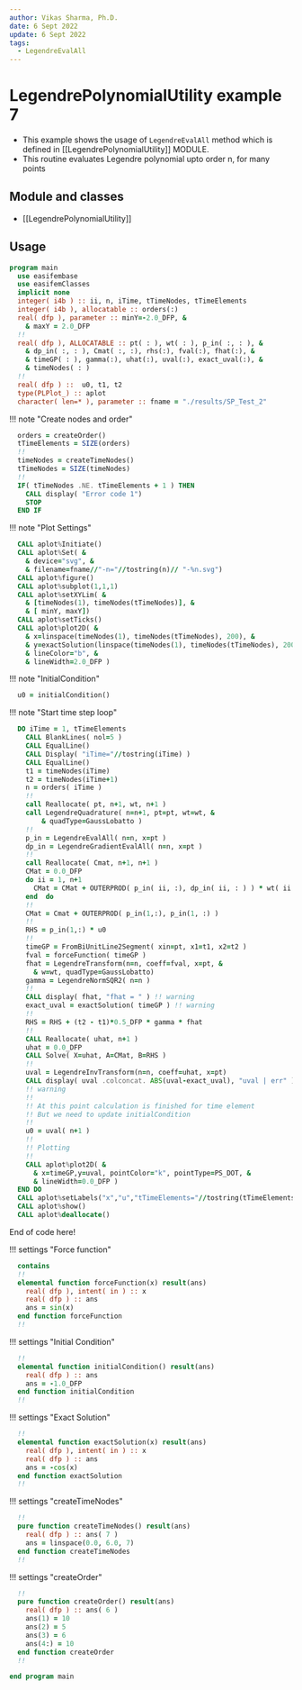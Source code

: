```yaml
---
author: Vikas Sharma, Ph.D.
date: 6 Sept 2022
update: 6 Sept 2022
tags:
  - LegendreEvalAll
---
```


# LegendrePolynomialUtility example 7

- This example shows the usage of `LegendreEvalAll` method which is defined in [[LegendrePolynomialUtility]] MODULE.
- This routine evaluates Legendre polynomial upto order n, for many points

## Module and classes

- [[LegendrePolynomialUtility]]

## Usage

```fortran
program main
  use easifembase
  use easifemClasses
  implicit none
  integer( i4b ) :: ii, n, iTime, tTimeNodes, tTimeElements
  integer( i4b ), allocatable :: orders(:)
  real( dfp ), parameter :: minY=-2.0_DFP, &
    & maxY = 2.0_DFP
  !!
  real( dfp ), ALLOCATABLE :: pt( : ), wt( : ), p_in( :, : ), &
    & dp_in( :, : ), Cmat( :, :), rhs(:), fval(:), fhat(:), &
    & timeGP( : ), gamma(:), uhat(:), uval(:), exact_uval(:), &
    & timeNodes( : )
  !!
  real( dfp ) ::  u0, t1, t2
  type(PLPlot_) :: aplot
  character( len=* ), parameter :: fname = "./results/SP_Test_2"
```

!!! note "Create nodes and order"

```fortran
  orders = createOrder()
  tTimeElements = SIZE(orders)
  !!
  timeNodes = createTimeNodes()
  tTimeNodes = SIZE(timeNodes)
  !!
  IF( tTimeNodes .NE. tTimeElements + 1 ) THEN
    CALL display( "Error code 1")
    STOP
  END IF
```

!!! note "Plot Settings"

```fortran
  CALL aplot%Initiate()
  CALL aplot%Set( &
    & device="svg", &
    & filename=fname//"-n="//tostring(n)// "-%n.svg")
  CALL aplot%figure()
  CALL aplot%subplot(1,1,1)
  CALL aplot%setXYLim( &
    & [timeNodes(1), timeNodes(tTimeNodes)], &
    & [ minY, maxY])
  CALL aplot%setTicks()
  CALL aplot%plot2D( &
    & x=linspace(timeNodes(1), timeNodes(tTimeNodes), 200), &
    & y=exactSolution(linspace(timeNodes(1), timeNodes(tTimeNodes), 200)), &
    & lineColor="b", &
    & lineWidth=2.0_DFP )
```

!!! note "InitialCondition"

```fortran
  u0 = initialCondition()
```

!!! note "Start time step loop"

```fortran
  DO iTime = 1, tTimeElements
    CALL BlankLines( nol=5 )
    CALL EqualLine()
    CALL Display( "iTime="//tostring(iTime) )
    CALL EqualLine()
    t1 = timeNodes(iTime)
    t2 = timeNodes(iTime+1)
    n = orders( iTime )
    !!
    call Reallocate( pt, n+1, wt, n+1 )
    call LegendreQuadrature( n=n+1, pt=pt, wt=wt, &
        & quadType=GaussLobatto )
    !!
    p_in = LegendreEvalAll( n=n, x=pt )
    dp_in = LegendreGradientEvalAll( n=n, x=pt )
    !!
    call Reallocate( Cmat, n+1, n+1 )
    CMat = 0.0_DFP
    do ii = 1, n+1
      CMat = CMat + OUTERPROD( p_in( ii, :), dp_in( ii, : ) ) * wt( ii )
    end  do
    !!
    CMat = Cmat + OUTERPROD( p_in(1,:), p_in(1, :) )
    !!
    RHS = p_in(1,:) * u0
    !!
    timeGP = FromBiUnitLine2Segment( xin=pt, x1=t1, x2=t2 )
    fval = forceFunction( timeGP )
    fhat = LegendreTransform(n=n, coeff=fval, x=pt, &
      & w=wt, quadType=GaussLobatto)
    gamma = LegendreNormSQR2( n=n )
    !!
    CALL display( fhat, "fhat = " ) !! warning
    exact_uval = exactSolution( timeGP ) !! warning
    !!
    RHS = RHS + (t2 - t1)*0.5_DFP * gamma * fhat
    !!
    CALL Reallocate( uhat, n+1 )
    uhat = 0.0_DFP
    CALL Solve( X=uhat, A=CMat, B=RHS )
    !!
    uval = LegendreInvTransform(n=n, coeff=uhat, x=pt)
    CALL display( uval .colconcat. ABS(uval-exact_uval), "uval | err" )
    !! warning
    !!
    !! At this point calculation is finished for time element
    !! But we need to update initialCondition
    !!
    u0 = uval( n+1 )
    !!
    !! Plotting
    !!
    CALL aplot%plot2D( &
      & x=timeGP,y=uval, pointColor="k", pointType=PS_DOT, &
      & lineWidth=0.0_DFP )
  END DO
  CALL aplot%setLabels("x","u","tTimeElements="//tostring(tTimeElements))
  CALL aplot%show()
  CALL aplot%deallocate()
```

End of code here!

!!! settings "Force function"

```fortran
  contains
  !!
  elemental function forceFunction(x) result(ans)
    real( dfp ), intent( in ) :: x
    real( dfp ) :: ans
    ans = sin(x)
  end function forceFunction
  !!
```

!!! settings "Initial Condition"

```fortran
  !!
  elemental function initialCondition() result(ans)
    real( dfp ) :: ans
    ans = -1.0_DFP
  end function initialCondition
  !!
```

!!! settings "Exact Solution"

```fortran
  !!
  elemental function exactSolution(x) result(ans)
    real( dfp ), intent( in ) :: x
    real( dfp ) :: ans
    ans = -cos(x)
  end function exactSolution
  !!
```

!!! settings "createTimeNodes"

```fortran
  !!
  pure function createTimeNodes() result(ans)
    real( dfp ) :: ans( 7 )
    ans = linspace(0.0, 6.0, 7)
  end function createTimeNodes
  !!
```

!!! settings "createOrder"

```fortran
  !!
  pure function createOrder() result(ans)
    real( dfp ) :: ans( 6 )
    ans(1) = 10
    ans(2) = 5
    ans(3) = 6
    ans(4:) = 10
  end function createOrder
  !!
```

```fortran
end program main
```
